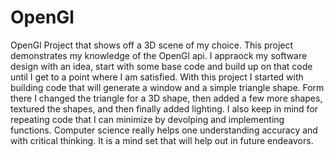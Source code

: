 # OpenGl
OpenGl Project that shows off a 3D scene of my choice. This project demonstrates my knowledge of the OpenGl api.
I appraock my software design with an idea, start with some base code and build up on that code until I get
to a point where I am satisfied. With this project I started with building code that will generate a window and 
a simple triangle shape. Form there I changed the triangle for a 3D shape, then added a few more shapes, textured the shapes, and 
then finally added lighting. I also keep in mind for repeating code that I can minimize by devolping and implementing functions.
Computer science really helps one understanding accuracy and with critical thinking. It is a mind set that will help out in future endeavors. 
